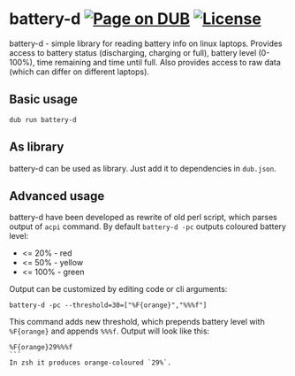 battery-d [![Page on DUB](https://img.shields.io/dub/v/battery-d.svg)](http://code.dlang.org/packages/battery-d) [![License](https://img.shields.io/dub/l/battery-d.svg)](https://github.com/azbukagh/battery-d/blob/master/LICENSE.md)
=============
battery-d - simple library for reading battery info on linux laptops.
Provides access to battery status (discharging, charging or full), battery level (0-100%), time remaining and time until full.
Also provides access to raw data (which can differ on different laptops).

## Basic usage
```
dub run battery-d
```

## As library
battery-d can be used as library. Just add it to dependencies in `dub.json`.

## Advanced usage
battery-d have been developed as rewrite of old perl script, which parses output of `acpi` command.
By default `battery-d -pc` outputs coloured battery level:
- <= 20% - red
- <= 50% - yellow
- <= 100% - green

Output can be customized by editing code or cli arguments:
```
battery-d -pc --threshold=30=["%F{orange}","%%%f"]
```
This command adds new threshold, which prepends battery level with `%F{orange}` and appends `%%%f`.
Output will look like this:
````
%F{orange}29%%%f
```
In zsh it produces orange-coloured `29%`.
